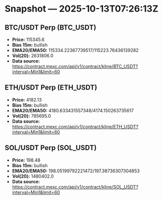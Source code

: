 # Snapshot — 2025-10-13T07:26:13Z

## BTC/USDT Perp (BTC_USDT)
- **Price:** 115345.6
- **Bias 15m:** bullish
- **EMA20/EMA50:** 115334.22367739517/115223.76436139282
- **Vol(20):** 2631806.0
- **Data source:** https://contract.mexc.com/api/v1/contract/kline/BTC_USDT?interval=Min1&limit=60

## ETH/USDT Perp (ETH_USDT)
- **Price:** 4182.13
- **Bias 15m:** bullish
- **EMA20/EMA50:** 4180.633431557348/4174.150263735617
- **Vol(20):** 785695.0
- **Data source:** https://contract.mexc.com/api/v1/contract/kline/ETH_USDT?interval=Min1&limit=60

## SOL/USDT Perp (SOL_USDT)
- **Price:** 198.48
- **Bias 15m:** bullish
- **EMA20/EMA50:** 198.05199792221472/197.38736307304853
- **Vol(20):** 1480402.0
- **Data source:** https://contract.mexc.com/api/v1/contract/kline/SOL_USDT?interval=Min1&limit=60
